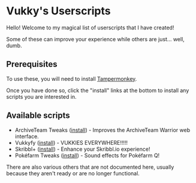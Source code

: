 # Vukky's Userscripts

Hello! Welcome to my magical list of userscripts that I have created!

Some of these can improve your experience while others are just... well, dumb.

## Prerequisites

To use these, you will need to install [Tampermonkey](https://tampermonkey.net).

Once you have done so, click the "install" links at the bottom to install any scripts you are interested in.

## Available scripts

* ArchiveTeam Tweaks ([install](https://raw.githubusercontent.com/Vukkyy/userscripts/main/archiveteamtweaks.user.js)) - Improves the ArchiveTeam Warrior web interface.
* Vukkyfy ([install](https://raw.githubusercontent.com/Vukkyy/userscripts/main/vukkyfy.user.js)) - VUKKIES EVERYWHERE!!!!!
* Skribbl+ ([install](https://github.com/Vukky123/userscripts/raw/main/skribbl/skribblplus.user.js)) - Enhance your Skribbl.io experience!
* Pokéfarm Tweaks ([install](https://github.com/Vukky123/userscripts/raw/main/pokefarmtweaks.user.js)) - Sound effects for Pokéfarm Q!

There are also various others that are not documented here, usually because they aren't ready or are no longer functional.
